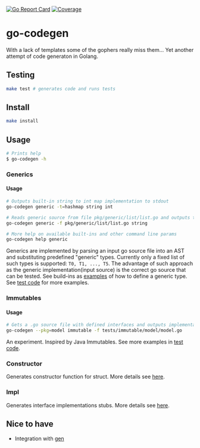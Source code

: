 [![Go Report Card](https://goreportcard.com/badge/github.com/nchern/go-codegen)](https://goreportcard.com/report/github.com/nchern/go-codegen)
[![Coverage](https://gocover.io/_badge/github.com/nchern/go-codegen)](https://gocover.io/github.com/nchern/go-codegen)


# go-codegen

With a lack of templates some of the gophers really miss them...
Yet another attempt of code generaton in Golang.

## Testing
```bash
make test # generates code and runs tests
```

## Install
```bash
make install
```

## Usage
```bash
# Prints help
$ go-codegen -h
```

### Generics

#### Usage
```bash
# Outputs built-in string to int map implementation to stdout
go-codegen generic -t=hashmap string int

# Reads generic source from file pkg/generic/list/list.go and outputs typed implementation to stdout
go-codegen generic -f pkg/generic/list/list.go string

# More help on available built-ins and other command line params
go-codegen help generic
```

Generics are implemented by parsing an input go source file into an AST and substituting predefined "generic" types. Currently only a fixed list of such types is supported: `T0, T1, ..., T5`. The advantage of such approach as the generic implementation(input source) is the correct go source that can be tested.
See build-ins as [examples](pkg/generic/list/list.go) of how to define a generic type.
See [test code](tests/generic) for more examples.

### Immutables

#### Usage
```bash
# Gets a .go source file with defined interfaces and outputs implementation along with builder class to create instances
go-codegen --pkg=model immutable -f tests/immutable/model/model.go
```

An experiment. Inspired by Java Immutables. See more examples in [test code](tests/immutable/).

### Constructor

Generates constructor function for struct. More details see [here](docs/constructor.md).

### Impl

Generates interface implementations stubs. More details see [here](docs/impl.md).

## Nice to have

 * Integration with [gen](http://alikewise.com/gen/)
